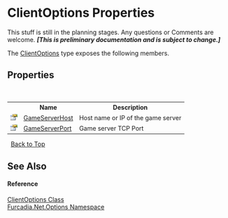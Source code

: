 # ClientOptions Properties
This stuff is still in the planning stages. Any questions or Comments are welcome. _**\[This is preliminary documentation and is subject to change.\]**_

The <a href="T_Furcadia_Net_Options_ClientOptions">ClientOptions</a> type exposes the following members.


## Properties
&nbsp;<table><tr><th></th><th>Name</th><th>Description</th></tr><tr><td>![Public property](media/pubproperty.gif "Public property")</td><td><a href="P_Furcadia_Net_Options_ClientOptions_GameServerHost">GameServerHost</a></td><td>
Host name or IP of the game server</td></tr><tr><td>![Public property](media/pubproperty.gif "Public property")</td><td><a href="P_Furcadia_Net_Options_ClientOptions_GameServerPort">GameServerPort</a></td><td>
Game server TCP Port</td></tr></table>&nbsp;
<a href="#clientoptions-properties">Back to Top</a>

## See Also


#### Reference
<a href="T_Furcadia_Net_Options_ClientOptions">ClientOptions Class</a><br /><a href="N_Furcadia_Net_Options">Furcadia.Net.Options Namespace</a><br />